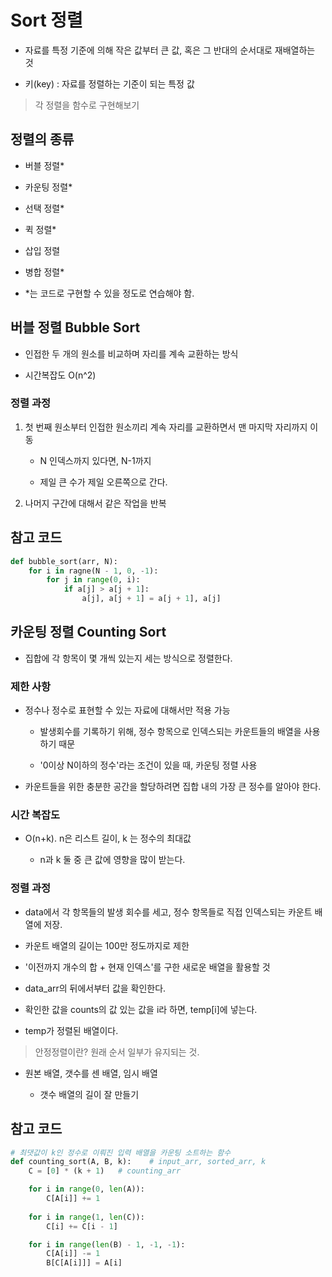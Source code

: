 # Sort 정렬

- 자료를 특정 기준에 의해 작은 값부터 큰 값, 혹은 그 반대의 순서대로 재배열하는 것

- 키(key) : 자료를 정렬하는 기준이 되는 특정 값

> 각 정렬을 함수로 구현해보기

## 정렬의 종류

- 버블 정렬*

- 카운팅 정렬*

- 선택 정렬*

- 퀵 정렬*

- 삽입 정렬

- 병합 정렬*

- *는 코드로 구현할 수 있을 정도로 연습해야 함.

## 버블 정렬 Bubble Sort

- 인접한 두 개의 원소를 비교하며 자리를 계속 교환하는 방식

- 시간복잡도 O(n^2)

### 정렬 과정

1. 첫 번째 원소부터 인접한 원소끼리 계속 자리를 교환하면서 맨 마지막 자리까지 이동

    - N 인덱스까지 있다면, N-1까지

    - 제일 큰 수가 제일 오른쪽으로 간다.

2. 나머지 구간에 대해서 같은 작업을 반복

## 참고 코드

```python
def bubble_sort(arr, N):
    for i in ragne(N - 1, 0, -1):
        for j in range(0, i):
            if a[j] > a[j + 1]:
                a[j], a[j + 1] = a[j + 1], a[j]
```

## 카운팅 정렬 Counting Sort

- 집합에 각 항목이 몇 개씩 있는지 세는 방식으로 정렬한다.

### 제한 사항

- 정수나 정수로 표현할 수 있는 자료에 대해서만 적용 가능

    - 발생회수를 기록하기 위해, 정수 항목으로 인덱스되는 카운트들의 배열을 사용하기 때문

    - '0이상 N이하의 정수'라는 조건이 있을 때, 카운팅 정렬 사용

- 카운트들을 위한 충분한 공간을 할당하려면 집합 내의 가장 큰 정수를 알아야 한다.

### 시간 복잡도

- O(n+k). n은 리스트 길이, k 는 정수의 최대값

    - n과 k 둘 중 큰 값에 영향을 많이 받는다.

### 정렬 과정

- data에서 각 항목들의 발생 회수를 세고, 정수 항목들로 직접 인덱스되는 카운트 배열에 저장.

- 카운트 배열의 길이는 100만 정도까지로 제한

- '이전까지 개수의 합 + 현재 인덱스'를 구한 새로운 배열을 활용할 것

- data_arr의 뒤에서부터 값을 확인한다.

- 확인한 값을 counts의 값 있는 값을 i라 하면, temp[i]에 넣는다.

- temp가 정렬된 배열이다.

> 안정정렬이란? 원래 순서 일부가 유지되는 것.

- 원본 배열, 갯수를 센 배열, 임시 배열 

    - 갯수 배열의 길이 잘 만들기

## 참고 코드

```python
# 최댓값이 k인 정수로 이뤄진 입력 배열을 카운팅 소트하는 함수
def counting_sort(A, B, k):    # input_arr, sorted_arr, k
    C = [0] * (k + 1)   # counting_arr

    for i in range(0, len(A)):
        C[A[i]] += 1
    
    for i in range(1, len(C)):
        C[i] += C[i - 1]

    for i in range(len(B) - 1, -1, -1):
        C[A[i]] -= 1
        B[C[A[i]]] = A[i]
```